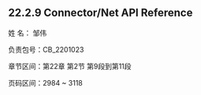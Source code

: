 ## 22.2.9 Connector/Net API Reference

姓 名：  邹伟

负责包号：CB_2201023

章节区间：第22章 第2节 第9段到第11段

页码区间：2984 ~ 3118
